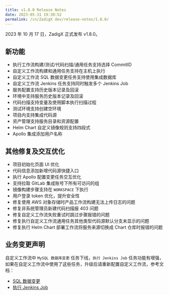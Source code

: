 ```yaml
---
title: v1.8.0 Release Notes
date: 2023-05-31 19:30:52
permalink: /cn/ZadigX dev/release-notes/1.8.0/
---
```


2023 年 10 月 17 日，ZadigX 正式发布 v1.8.0。

## 新功能
- 执行工作流构建/测试/代码扫描/通用任务支持选择 CommitID 
- 自定义工作流构建和通用任务支持在主机上执行
- 自定义工作流 SQL 数据变更任务支持使用集成数据库
- 自定义工作流 Jenkins 任务支持同时触发多个 Jenkins Job
- 服务配置支持历史版本记录及回滚
- 环境中支持服务历史版本记录及回滚
- 代码扫描支持变量及使用脚本执行扫描过程
- 测试环境支持创建空环境 
- 项目内支持集成代码源
- 资产管理支持服务目录和资源配置
- Helm Chart 自定义镜像规则支持四段式 
- Apollo 集成添加用户名称 

## 其他修复及交互优化
- 项目初始化页面 UI 优化 
- 代码信息添加新增代码源快捷入口
- 执行 Apollo 配置变更任务交互优化
- 支持拉取 GitLab 集成账号下所有可访问的组
- 镜像构建步骤支持在 `WORKSPACE` 下执行
- 用户登录 token 优化，提升安全性 
- 修复使用 AWS 对象存储时产品工作流构建无法上传日志的问题
- 修复非系统管理员新建代码扫描报 403 问题
- 修复自定义工作流失败重试时跳过步骤报错的问题 
- 修复执行自定义工作流通用任务其他类型代码源默认分支未显示的问题
- 修复执行 Helm Chart 部署工作流将服务来源切换成 Chart 仓库时报错的问题 

## 业务变更声明

自定义工作流中 `MySQL 数据库变更` 任务下线，`执行 Jenkins Job` 任务功能有增强，如果在自定义工作流中使用了这些任务，升级后请重新配置自定义工作流，参考文档：

- [SQL 数据变更](/ZadigX%20dev/project/workflow-jobs/#sql-数据变更)
- [执行 Jenkins Job](/ZadigX%20dev/project/workflow-jobs/#执行-jenkins-job)
